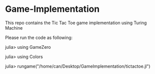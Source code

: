 # Game-Implementation
This repo contains the Tic Tac Toe game implementation using Turing Machine

Please run the code as following:

julia> using GameZero

julia> using Colors

julia> rungame("/home/can/Desktop/GameImplementation/tictactoe.jl")
